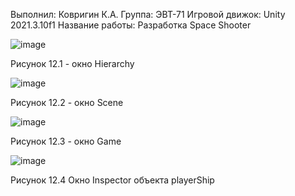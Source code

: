 Выполнил: Ковригин К.А.
Группа: ЭВТ-71
Игровой движок: Unity 2021.3.10f1
Название работы: Разработка Space Shooter

![image](https://user-images.githubusercontent.com/119486614/205432051-ff168e8a-09ef-4f72-9585-b78152e9c022.png)

Рисунок 12.1 - окно Hierarchy

![image](https://user-images.githubusercontent.com/119486614/205432080-c21cb26a-0481-440e-820a-5ba13fad3064.png)

Рисунок 12.2 - окно  Scene

![image](https://user-images.githubusercontent.com/119486614/205432144-869fe510-c8c9-4c9a-8b4e-ed308a5ed5a8.png)

Рисунок 12.3 - окно Game

![image](https://user-images.githubusercontent.com/119486614/205432191-096dccc4-a081-4332-85eb-a6d7d952b5ba.png)

Рисунок 12.4 Окно Inspector объекта playerShip

